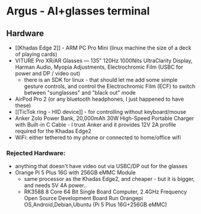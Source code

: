 # Argus - AI+glasses terminal

## Hardware

- [[Khadas Edge 2]] - ARM PC Pro Mini (linux machine the size of a deck of playing cards)
- VITURE Pro XR/AR Glasses — 135" 120Hz 1000Nits UltraClarity Display, Harman Audio, Myopia Adjustments, Electrochromic Film (USBC for power and DP / video out)
  - there is an SDK for linux - that should let me add some simple gesture controls, and control the Electrochromic Film (ECF) to switch between "sunglasses" and "black out" mode
- AirPod Pro 2 (or any bluetooth headphones, I just happened to have these)
- [[TicTok ring - HID device]] - for controlling without keyboard/mouse
- Anker Zolo Power Bank, 20,000mAh 30W High-Speed Portable Charger with Built-in C Cable - I trust Anker and it provides 12V 2A profile required for the Khadas Edge2
- WiFi: either tethered to my phone or connected to home/office wifi


### Rejected Hardware:

- anything that doesn't have video out via USBC/DP out for the glasses
- Orange Pi 5 Plus 16G with 256GB eMMC Module 
  - same processor as the Khadas Edge2, and cheaper - but it is bigger, and needs 5V 4A power..
  - RK3588 8 Core 64 Bit Single Board Computer, 2.4GHz Frequency Open Source Development Board Run Orangepi OS,Android,Debian,Ubuntu (Pi 5 Plus 16G+256GB eMMC)